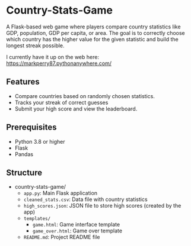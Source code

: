 # Country-Stats-Game
A Flask-based web game where players compare country statistics like GDP, population, GDP per capita, or area. The goal is to correctly choose which country has the higher value for the given statistic and build the longest streak possible.

I currently have it up on the web here: https://markperry87.pythonanywhere.com/

## Features
- Compare countries based on randomly chosen statistics.
- Tracks your streak of correct guesses
- Submit your high score and view the leaderboard.

## Prerequisites
- Python 3.8 or higher
- Flask
- Pandas

## Structure
- country-stats-game/
  - `app.py`: Main Flask application
  - `cleaned_stats.csv`: Data file with country statistics
  - `high_scores.json`: JSON file to store high scores (created by the app)
  - `templates/`
    - `game.html`: Game interface template
    - `game_over.html`: Game over template
  - `README.md`: Project README file
